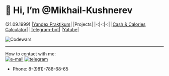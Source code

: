 # 👋 Hi, I’m @Mikhail-Kushnerev
(21.09.1999)
|[Yandex.Praktikum](https://practicum.yandex.ru/trainer/python-developer-plus/lesson/91c0af5b-d616-47e9-81ba-01ed0d62910c/)| |Projects|
|-:|-:|-:|
|[Cash & Calories Calculator](https://github.com/Mikhail-Kushnerev/Calculator-of-Money-and-Calories)| |[Telegram-bot](https://github.com/Mikhail-Kushnerev/Pizza-bot)|
|[Yatube](https://github.com/Mikhail-Kushnerev/hw05_final)|


![Codewars](https://www.codewars.com/users/Mikhail-Kushnerev/badges/large)
____
How to contact with me:  
[![e-mail](https://github.com/Mikhail-Kushnerev/images/blob/main/yandex_mail.png)](mailto:mikushnerev@yandex.ru)
[![telegram](https://github.com/Mikhail-Kushnerev/images/blob/main/telegram_logo.png)](https://t.me/mikushnerev)
  - Phone: 8-(981)-788-68-65
<!---
Mikhail-Kushnerev/Mikhail-Kushnerev is a ✨ special ✨ repository because its `README.md` (this file) appears on your GitHub profile.
You can click the Preview link to take a look at your changes.
--->
